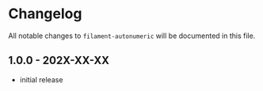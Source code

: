 # Changelog

All notable changes to `filament-autonumeric` will be documented in this file.

## 1.0.0 - 202X-XX-XX

- initial release
